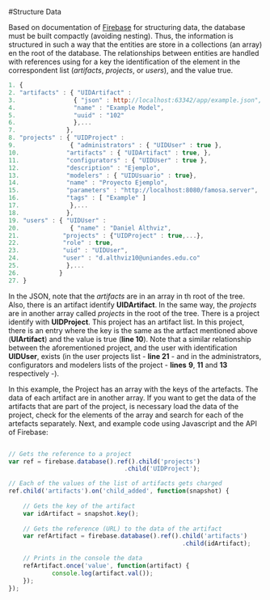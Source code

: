 #Structure Data

Based on documentation of [Firebase](https://firebase.google.com/docs/database/web/structure-data) for structuring data, the database must be built compactly (avoiding nesting). Thus, the information is structured in such a way that the entities are store in a collections (an array) en the root of the database. The relationships between entities are handled with references using for a key the identification of the element in the correspondent list (_artifacts_, _projects_, or _users_), and the value true.

```javascript
1. {
2. "artifacts" : { "UIDArtifact" :
3.                { "json" : http://localhost:63342/app/example.json",
4.                "name" : "Example Model", 
5.                "uuid" : "102" 
6.                },...
7.              },
8. "projects" : { "UIDProject" :
9.               { "administrators" : { "UIDUser" : true },                      
10.             "artifacts" : { "UIDArtifact" : true, }, 
11.             "configurators" : { "UIDUser" : true },             
12.             "description" : "Ejemplo", 
13.             "modelers" : { "UIDUsuario" : true},
14.             "name" : "Proyecto Ejemplo", 
15.             "parameters" : "http://localhost:8080/famosa.server", 
16.             "tags" : [ "Example" ] 
17.              },...
18.             },
19. "users" : { "UIDUser" : 
20.              { "name" : "Daniel Althviz", 
21.            "projects" : {"UIDProject" : true,...}, 
22.            "role" : true, 
23.            "uid" : "UIDUser",
24.            "user" : "d.althviz10@uniandes.edu.co" 
25.             },...
26.           }
27. }
```
In the JSON, note that the _artifacts_ are in an array in th root of the tree. Also, there is an artifact identify **UIDArtifact**. In the same way, the _projects_ are in another array called _projects_ in the root of the tree. There is a project identify with **UIDProject**. This project has an artifact list. In this project, there is an entry where the key is the same as the artfact mentioned above (**UIArtifact**) and the value is true (**line 10**). Note that a similar relationship between the aforementioned project, and the user with identification **UIDUser**, exists (in the user projects list - **line 21** - and  in the administrators, configurators and modelers lists of the project - **lines** **9**, **11** and **13** respectively -).

In this example, the Project has an array with the keys of the artefacts. The data of each artifact are in another array. If you want to get the data of the artifacts that are part of the project, is necessary load the data of the project, check for the elements of the array and search for each of the artefacts separately. Next, and example code using Javascript and the API of Firebase:

```javascript

// Gets the reference to a project
var ref = firebase.database().ref().child('projects')
                                .child('UIDProject');

// Each of the values of the list of artifacts gets charged
ref.child('artifacts').on('child_added', function(snapshot) {
 
    // Gets the key of the artifact
    var idArtifact = snapshot.key();
    
    // Gets the reference (URL) to the data of the artifact
    var refArtifact = firebase.database().ref().child('artifacts')
                                                .child(idArtifact); 

    // Prints in the console the data
    refArtifact.once('value', function(artifact) { 
            console.log(artifact.val()); 
    }); 
});

```
  
